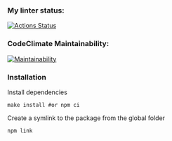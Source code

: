 ### My linter status:
[![Actions Status](https://github.com/MoldavianDron/frontend-project-lvl1/workflows/linter-run/badge.svg)](https://github.com/MoldavianDron/frontend-project-lvl1/actions)
### CodeClimate Maintainability:
[![Maintainability](https://api.codeclimate.com/v1/badges/a99a88d28ad37a79dbf6/maintainability)](https://codeclimate.com/github/codeclimate/codeclimate/maintainability)

### Installation
Install dependencies

    make install #or npm ci
Create a symlink to the package from the global folder
    
    npm link

